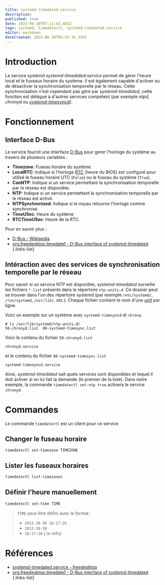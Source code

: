 ```yaml
---
title: systemd-timedated.service
description: 
published: true
date: 2023-06-30T07:11:43.883Z
tags: systemd, timedatectl, systemd-timedated.service
editor: markdown
dateCreated: 2023-06-30T05:55:35.329Z
---
```


# Introduction
Le service systemd *systemd-timedated.service* permet de gérer l'heure local et le fuseaux horaire du système. Il est également capable d'activer ou de désactiver la synchronisation temporelle par le réseau. Cette synchronisation n'est cependant pas géré par *systemd-timedated*, cette fonction est délégué à d'autres services compétent (par exemple *ntpd*, *chronyd* ou *[systemd-timesyncd](/systemd/timesyncd))*.

# Fonctionnement
## Interface D-Bus
Le service fournit une interface [D-Bus](https://en.wikipedia.org/wiki/D-Bus) pour gérer l'horloge du système au travers de plusieurs variables :
- **Timezone**: Fuseau horaire du système.
- **LocalRTC**: Indique si l'horloge [RTC](https://en.wikipedia.org/wiki/Real-time_clock) (heure du BIOS) est configuré pour utilisé le fuseau horaire UTC (`False`) ou le fuseau du système (`True`).
- **CanNTP**: Indique si un service permettant la synchronisation temporelle par le réseau est disponible.
- **NTP**: Indique si un service permettant la synchronisation temporelle par le réseau est activé.
- **NTPSynchronized**: Indique si le noyau retourne l'horloge comme synchronisé.
- **TimeUSec**: Heure du système
- **RTCTimeUSec**: Heure de la RTC.

Pour en savoir plus :
- [D-Bus - Wikipedia](https://en.wikipedia.org/wiki/D-Bus)
- [org.freedesktop.timedate1 - D-Bus interface of systemd-timedated](https://www.freedesktop.org/software/systemd/man/org.freedesktop.timedate1.html#)
{.links-list}

## Intéraction avec des services de synchronisation temporelle par le réseau
Pour savoir si un service NTP est disponible, *systemd-timedated* surveille les fichiers `*.list` présents dans le répertoire `ntp-units.d`. Ce dossier peut se trouver dans l'un des répertoire systemd (par exemple `/etc/systemd/`, `/run/systemd`, `/usr/lib/`, etc.). Chaque fichier contient le nom d'une *[unit](/systemd/unit)* par ligne.

Voici un exemple sur un système avec `systemd-timesyncd` et `chrony`.

```
# ls /usr/lib/systemd/ntp-units.d/
50-chronyd.list  80-systemd-timesync.list
```
Voici le contenu du fichier `50-chronyd.list`
```
chronyd.service
```

et le contenu du fichier `80-systemd-timesync.list`
```
systemd-timesyncd.service
```

Ainsi, *systemd-timedated* sait quels services sont disponibles et lequel il doit activer si on lui fait la demande (le premier de la liste). Dans notre exemple, la commande `timedatectl set-ntp true` activera le service `chronyd`.

# Commandes
Le commande `timedatectl` est un client pour ce service

## Changer le fuseau horaire
```
timedatectl set-timezone TIMEZONE
```

## Lister les fuseaux horaires
```bash
timedatectl list-timezones
```

## Définir l'heure manuellement
```bash
timedatectl set-time TIME
```
> `TIME` peut être défini avec le format :
> - `2012-10-30 18:17:16`
> - `2012-10-30`
> - `18:17:16`
{.is-info}

# Références
- [systemd-timedated.service - freedesktop](https://www.freedesktop.org/software/systemd/man/systemd-timedated.service.html)
- [org.freedesktop.timedate1 - D-Bus interface of systemd-timedated](https://www.freedesktop.org/software/systemd/man/org.freedesktop.timedate1.html#)
{.links-list}